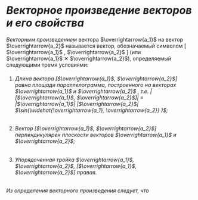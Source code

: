 # _Векторное произведение векторов и его свойства_

*Векторным произведением* вектора $\overrightarrow{a_1}$ на вектор $\overrightarrow{a_2}$ называется вектор, обозначаемый символом [ $\overrightarrow{a_1}$ , $\overrightarrow{a_2}$ ] (или $\overrightarrow{a_1}$ ✕ $\overrightarrow{a_2}$), определяемый следующими тремя условиями:

1. ###### Длина вектора [$\overrightarrow{a_1}$, $\overrightarrow{a_2}$] равна площади параллелограмма, построенного на векторах $\overrightarrow{a_1}$ и $\overrightarrow{a_2}$ , т.е. |[$\overrightarrow{a_1}$, $\overrightarrow{a_2}$]| = |$\overrightarrow{a_1}$| |$\overrightarrow{a_2}$| $\sin(\widehat{\overrightarrow{a_1}, \overrightarrow{a_2}} )$;

2. ###### Вектор [$\overrightarrow{a_1}$, $\overrightarrow{a_2}$] перпендикулярен плоскости векторов $\overrightarrow{a_1}$ и $\overrightarrow{a_2}$;

3. ###### Упорядоченная тройка $\overrightarrow{a_1}$, $\overrightarrow{a_2}$, [$\overrightarrow{a_1}$, $\overrightarrow{a_2}$] правая.

###### Из определения векторного произведения следует, что
